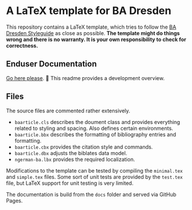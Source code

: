# A LaTeX template for BA Dresden
This repository contains a LaTeX template, which tries to follow the [BA Dresden Styleguide](https://www.ba-dresden.de/fileadmin/dresden/downloads/zentrale-dokumente/LEITFADEN_webv2.pdf) as close as possible.
__The template might do things wrong and there is no warranty. It is your own responsibility to check for correctness.__

## Enduser Documentation

[Go here please](https://nuckal777.github.io/ba-latex-template/). :rocket: This readme provides a development overview.

## Files

The source files are commented rather extensively.
- `baarticle.cls` describes the doument class and provides everything related to styling and spacing. Also defines certain environments.
- `baarticle.bbx` describes the formatting of bibliography entries and formatting.
- `baarticle.cbx` provides the citation style and commands.
- `baarticle.dbx` adjusts the biblates data model.
- `ngerman-ba.lbx` provides the required localization.

Modifications to the template can be tested by compiling the `minimal.tex` and `simple.tex` files. Some sort of unit tests are provided by the `test.tex` file, but LaTeX support for unit testing is very limited.

The documentation is build from the `docs` folder and served via GitHub Pages.
